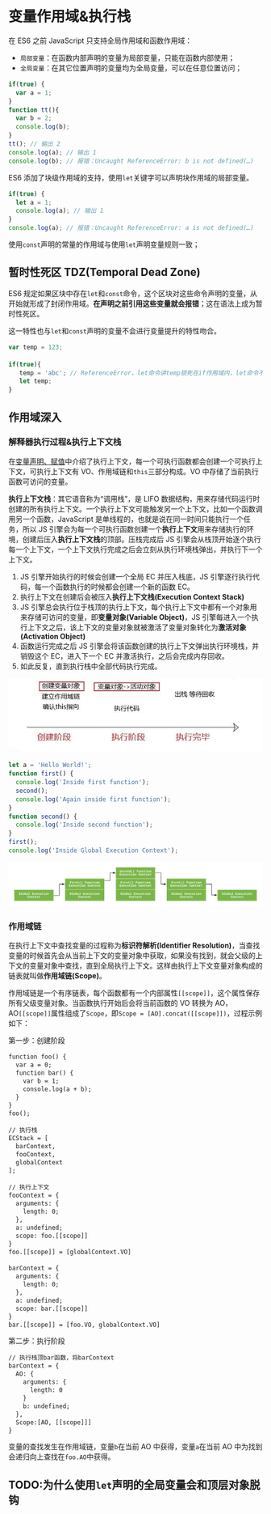 # 变量作用域&执行栈

在 ES6 之前 JavaScript 只支持全局作用域和函数作用域：

- `局部变量`：在函数内部声明的变量为局部变量，只能在函数内部使用；
- `全局变量`：在其它位置声明的变量均为全局变量，可以在任意位置访问；

```JavaScript
if(true) {
  var a = 1;
}
function tt(){
  var b = 2;
  console.log(b);
}
tt(); // 输出 2
console.log(a); // 输出 1
console.log(b); // 报错：Uncaught ReferenceError: b is not defined(…)
```

ES6 添加了块级作用域的支持，使用`let`关键字可以声明块作用域的局部变量。

```JavaScript
if(true) {
  let a = 1;
  console.log(a); // 输出 1
}
console.log(a); // 报错：Uncaught ReferenceError: a is not defined(…)
```

使用`const`声明的常量的作用域与使用`let`声明变量规则一致；

## 暂时性死区 TDZ(Temporal Dead Zone)

ES6 规定如果区块中存在`let`和`const`命令，这个区块对这些命令声明的变量，从开始就形成了封闭作用域。**在声明之前引用这些变量就会报错**；这在语法上成为暂时性死区。

这一特性也与`let`和`const`声明的变量不会进行变量提升的特性吻合。

```JavaScript
var temp = 123;

if(true){
   temp = 'abc'; // ReferenceError，let命令讲temp锁死在if作用域内，let命令不会发生变量提升所以报错
   let temp;
}
```

## 作用域深入

### 解释器执行过程&执行上下文栈

在[变量声明、赋值](./01-变量声明、赋值.md)中介绍了执行上下文，每一个可执行函数都会创建一个可执行上下文，可执行上下文有 VO、作用域链和`this`三部分构成。VO 中存储了当前执行函数可访问的变量。

**执行上下文栈**：其它语音称为“调用栈”，是 LIFO 数据结构，用来存储代码运行时创建的所有执行上下文。一个执行上下文可能触发另一个上下文，比如一个函数调用另一个函数，JavaScript 是单线程的，也就是说在同一时间只能执行一个任务，所以 JS 引擎会为每一个可执行函数创建一个**执行上下文**用来存储执行的环境，创建后压入**执行上下文栈**的顶部。压栈完成后 JS 引擎会从栈顶开始逐个执行每一个上下文，一个上下文执行完成之后会立刻从执行环境栈弹出，并执行下一个上下文。

1. JS 引擎开始执行的时候会创建一个全局 EC 并压入栈底，JS 引擎逐行执行代码，每一个函数执行的时候都会创建一个新的函数 EC。
2. 执行上下文在创建后会被压入**执行上下文栈(Execution Context Stack)**
3. JS 引擎总会执行位于栈顶的执行上下文，每个执行上下文中都有一个对象用来存储可访问的变量，即**变量对象(Variable Object)**，JS 引擎每进入一个执行上下文之后，该上下文的变量对象就被激活了变量对象转化为**激活对象(Activation Object)**
4. 函数运行完成之后 JS 引擎会将该函数创建的执行上下文弹出执行环境栈，并销毁这个 EC，进入下一个 EC 并激活执行，之后会完成内存回收。
5. 如此反复，直到执行栈中全部代码执行完成。

![VO-AO](../../assets/images/js/js-vo-ao.png)

```JavaScript
let a = 'Hello World!';
function first() {
  console.log('Inside first function');
  second();
  console.log('Again inside first function');
}
function second() {
  console.log('Inside second function');
}
first();
console.log('Inside Global Execution Context');
```

![图例](../../assets/images/js/ExecutionContextStack.png)

### 作用域链

在执行上下文中查找变量的过程称为**标识符解析(Identifier Resolution)**，当查找变量的时候首先会从当前上下文的变量对象中获取，如果没有找到，就会父级的上下文的变量对象中查找，直到全局执行上下文。这样由执行上下文变量对象构成的链表就叫做**作用域链(Scope)**。

作用域链是一个有序链表，每个函数都有一个内部属性`[[scope]]`，这个属性保存所有父级变量对象。当函数执行开始后会将当前函数的 VO 转换为 AO，AO`[[scope]]`属性组成了`Scope`，即`Scope = [AO].concat([[scope]])`，过程示例如下：

第一步：创建阶段

```JS
function foo() {
  var a = 0;
  function bar() {
    var b = 1;
    console.log(a + b);
  }
}
foo();

// 执行栈
ECStack = [
  barContext,
  fooContext,
  globalContext
];

// 执行上下文
fooContext = {
  arguments: {
    length: 0;
  },
  a: undefined;
  scope: foo.[[scope]]
}
foo.[[scope]] = [globalContext.VO]

barContext = {
  arguments: {
    length: 0;
  },
  a: undefined;
  scope: bar.[[scope]]
}
bar.[[scope]] = [foo.VO, globalContext.VO]
```

第二步：执行阶段

```JS
// 执行栈顶bar函数，将barContext
barContext = {
  AO: {
    arguments: {
      length: 0
    }
    b: undefined;
  },
  Scope:[AO, [[scope]]]
}
```

变量的查找发生在作用域链，变量`b`在当前 AO 中获得，变量`a`在当前 AO 中为找到会递归向上查找在`foo.AO`中获得。

## TODO:为什么使用`let`声明的全局变量会和顶层对象脱钩

